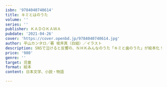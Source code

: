 ```yaml
---
isbn: '9784040740614'
title: キミとはのうた
volume: ''
series: ''
publisher: ＫＡＤＯＫＡＷＡ
pubdate: '2021-04-26'
cover: 'https://cover.openbd.jp/9784040740614.jpg'
author: 平山カンタロ／著 坂井真（白組）／イラスト
description: SNSで泣けると反響の、ＮＨＫみんなのうた「キミと歯のうた」が絵本化！
price: '980'
genre: ''
target: 児童
format: 絵本
content: 日本文学、小説・物語

---
```

